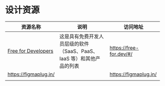 # 设计资源

| 资源名称                                     | 说明                                                         | 访问地址                |
| -------------------------------------------- | ------------------------------------------------------------ | ----------------------- |
| [Free for Developers](https://free-for.dev/) | 这是具有免费开发人员层级的软件（SaaS、PaaS、IaaS 等）和其他产品的列表 | https://free-for.dev/#/ |
| https://figmaplug.in/                        |                                                              | https://figmaplug.in/   |
|                                              |                                                              |                         |


